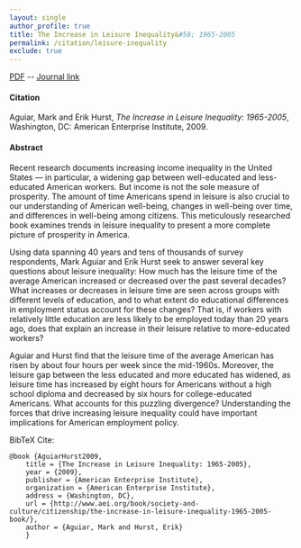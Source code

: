 ```yaml
---
layout: single 
author_profile: true 
title: The Increase in Leisure Inequality&#58; 1965-2005 
permalink: /citation/leisure-inequality
exclude: true
---
```


[PDF](https://markaguiar.github.io/files/leisureinequality.pdf) -- [Journal link](https://www.aei.org/research-products/book/the-increase-in-leisure-inequality-1965-2005/)
#### Citation

Aguiar, Mark and Erik Hurst, *The Increase in Leisure Inequality: 1965-2005*, Washington, DC: American Enterprise Institute, 2009.

#### Abstract

Recent research documents increasing income inequality in the United States — in particular, a widening gap between well-educated and less-educated American workers. But income is not the sole measure of prosperity. The amount of time Americans spend in leisure is also crucial to our understanding of American well-being, changes in well-being over time, and differences in well-being among citizens. This meticulously researched book examines trends in leisure inequality to present a more complete picture of prosperity in America.

Using data spanning 40 years and tens of thousands of survey respondents, Mark Aguiar and Erik Hurst seek to answer several key questions about leisure inequality: How much has the leisure time of the average American increased or decreased over the past several decades? What increases or decreases in leisure time are seen across groups with different levels of education, and to what extent do educational differences in employment status account for these changes? That is, if workers with relatively little education are less likely to be employed today than 20 years ago, does that explain an increase in their leisure relative to more-educated workers?

Aguiar and Hurst find that the leisure time of the average American has risen by about four hours per week since the mid-1960s. Moreover, the leisure gap between the less educated and more educated has widened, as leisure time has increased by eight hours for Americans without a high school diploma and decreased by six hours for college-educated Americans. What accounts for this puzzling divergence? Understanding the forces that drive increasing leisure inequality could have important implications for American employment policy.

BibTeX Cite:

	@book {AguiarHurst2009,
		title = {The Increase in Leisure Inequality: 1965-2005},
		year = {2009},
		publisher = {American Enterprise Institute},
		organization = {American Enterprise Institute},
		address = {Washington, DC},
		url = {http://www.aei.org/book/society-and-culture/citizenship/the-increase-in-leisure-inequality-1965-2005-book/},
		author = {Aguiar, Mark and Hurst, Erik}
		}